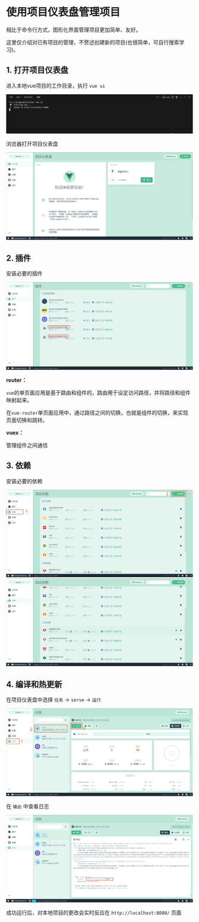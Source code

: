 # 使用项目仪表盘管理项目

相比于命令行方式，图形化界面管理项目更加简单、友好。

这里仅介绍对已有项目的管理，不赘述创建新的项目(也很简单，可自行搜索学习)。

## 1. 打开项目仪表盘

进入本地vue项目的工作目录，执行 `vue ui`

<img src="./images/VueUI.png">

浏览器打开项目仪表盘

<img src="./images/Dashboard.png">

## 2. 插件

安装必要的插件

<img src="./images/Plugins.png">

**router：**

`vue`的单页面应用是基于路由和组件的，路由用于设定访问路径，并将路径和组件映射起来。

在`vue-router`单页面应用中，通过路径之间的切换，也就是组件的切换，来实现页面切换和跳转。

**vuex：**

管理组件之间通信

## 3. 依赖

安装必要的依赖

<img src="./images/Dependencies1.png">

<img src="./images/Dependencies2.png">

## 4. 编译和热更新

在项目仪表盘中选择 `任务` -> `serve` -> `运行`

<img src="./images/RunServe.png">

在 `输出` 中查看日志

<img src="./images/Output.png">

成功运行后，对本地项目的更改会实时反应在 `http://localhost:8080/` 页面